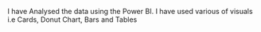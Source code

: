 I have Analysed the data using the Power BI.
I have used various of visuals i.e Cards, Donut Chart, Bars and Tables
